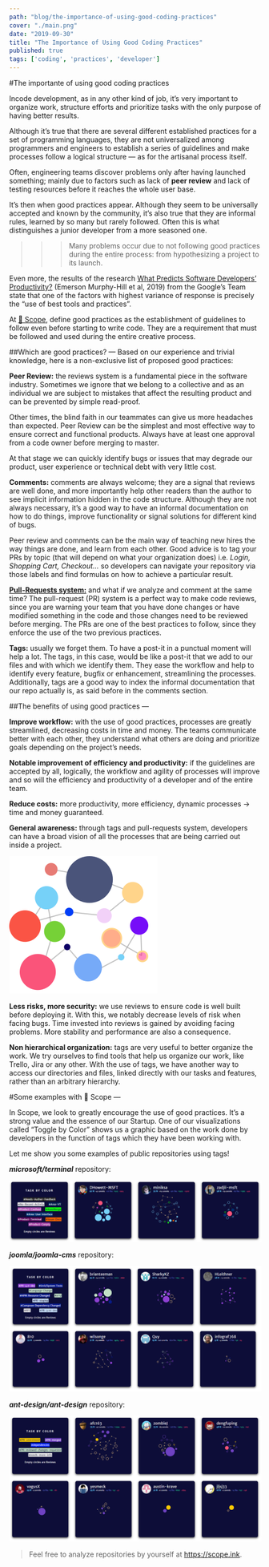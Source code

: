 ```yaml
---
path: "blog/the-importance-of-using-good-coding-practices"
cover: "./main.png"
date: "2019-09-30"
title: "The Importance of Using Good Coding Practices"
published: true
tags: ['coding', 'practices', 'developer']
---
```

#The importante of using good coding practices

Incode development, as in any other kind of job, it’s very important to organize work, structure efforts and prioritize tasks with the only purpose of having better results.

Although it’s true that there are several different established practices for a set of programming languages, they are not universalized among programmers and engineers to establish a series of guidelines and make processes follow a logical structure — as for the artisanal process itself.

Often, engineering teams discover problems only after having launched something; mainly due to factors such as lack of **peer review** and lack of testing resources before it reaches the whole user base.

It’s then when good practices appear. Although they seem to be universally accepted and known by the community, it’s also true that they are informal rules, learned by so many but rarely followed. Often this is what distinguishes a junior developer from a more seasoned one.

>>>Many problems occur due to not following good practices during the entire process: from hypothesizing a project to its launch.

Even more, the results of the research [What Predicts Software Developers’ Productivity?](https://ai.google/research/pubs/pub47853) (Emerson Murphy-Hill et al, 2019) from the Google’s Team state that one of the factors with highest variance of response is precisely the “use of best tools and practices”.

At [🔬 Scope](https://scope.ink), define good practices as the establishment of guidelines to follow even before starting to write code. They are a requirement that must be followed and used during the entire creative process.

##Which are good practices?
—
Based on our experience and trivial knowledge, here is a non-exclusive list of proposed good practices:

**Peer Review:** the reviews system is a fundamental piece in the software industry. Sometimes we ignore that we belong to a collective and as an individual we are subject to mistakes that affect the resulting product and can be prevented by simple read-proof.

Other times, the blind faith in our teammates can give us more headaches than expected. Peer Review can be the simplest and most effective way to ensure correct and functional products. Always have at least one approval from a code owner before merging to master.

At that stage we can quickly identify bugs or issues that may degrade our product, user experience or technical debt with very little cost.

**Comments:** comments are always welcome; they are a signal that reviews are well done, and more importantly help other readers than the author to see implicit information hidden in the code structure. Although they are not always necessary, it’s a good way to have an informal documentation on how to do things, improve functionality or signal solutions for different kind of bugs.

Peer review and comments can be the main way of teaching new hires the way things are done, and learn from each other. Good advice is to tag your PRs by topic (that will depend on what your organization does) i.e. *Login, Shopping Cart, Checkout…* so developers can navigate your repository via those labels and find formulas on how to achieve a particular result.

[**Pull-Requests system:**](https://help.github.com/en/articles/about-pull-requests) and what if we analyze and comment at the same time? The pull-request (PR) system is a perfect way to make code reviews, since you are warning your team that you have done changes or have modified something in the code and those changes need to be reviewed before merging. The PRs are one of the best practices to follow, since they enforce the use of the two previous practices.

**Tags:** usually we forget them. To have a post-it in a punctual moment will help a lot. The tags, in this case, would be like a post-it that we add to our files and with which we identify them. They ease the workflow and help to identify every feature, bugfix or enhancement, streamlining the processes. Additionally, tags are a good way to index the informal documentation that our repo actually is, as said before in the comments section.

##The benefits of using good practices
—

**Improve workflow:** with the use of good practices, processes are greatly streamlined, decreasing costs in time and money. The teams communicate better with each other, they understand what others are doing and prioritize goals depending on the project’s needs.

**Notable improvement of efficiency and productivity:** if the guidelines are accepted by all, logically, the workflow and agility of processes will improve and so will the efficiency and productivity of a developer and of the entire team.

**Reduce costs:** more productivity, more efficiency, dynamic processes → time and money guaranteed.

**General awareness:** through tags and pull-requests system, developers can have a broad vision of all the processes that are being carried out inside a project.

![Circles](./circles.png "Scope Visualization")

**Less risks, more security:** we use reviews to ensure code is well built before deploying it. With this, we notably decrease levels of risk when facing bugs. Time invested into reviews is gained by avoiding facing problems. More stability and performance are also a consequence.

**Non hierarchical organization:** tags are very useful to better organize the work. We try ourselves to find tools that help us organize our work, like Trello, Jira or any other. With the use of tags, we have another way to access our directories and files, linked directly with our tasks and features, rather than an arbitrary hierarchy.

#Some examples with 🔬 Scope 
—

In Scope, we look to greatly encourage the use of good practices. It’s a strong value and the essence of our Startup. One of our visualizations called “Toggle by Color” shows us a graphic based on the work done by developers in the function of tags which they have been working with.

Let me show you some examples of public repositories using tags!

***microsoft/terminal*** repository:

![Windows Terminal Repository](./msft-terminal.png "Windows Terminal Repository")

***joomla/joomla-cms*** repository:

![Joomla CMS Repository](./joomla.png "Joomla CMS Repository")

***ant-design/ant-design*** repository:

![Ant Design Repository](./ant.png "Ant Design Repository")

>Feel free to analyze repositories by yourself at https://scope.ink.